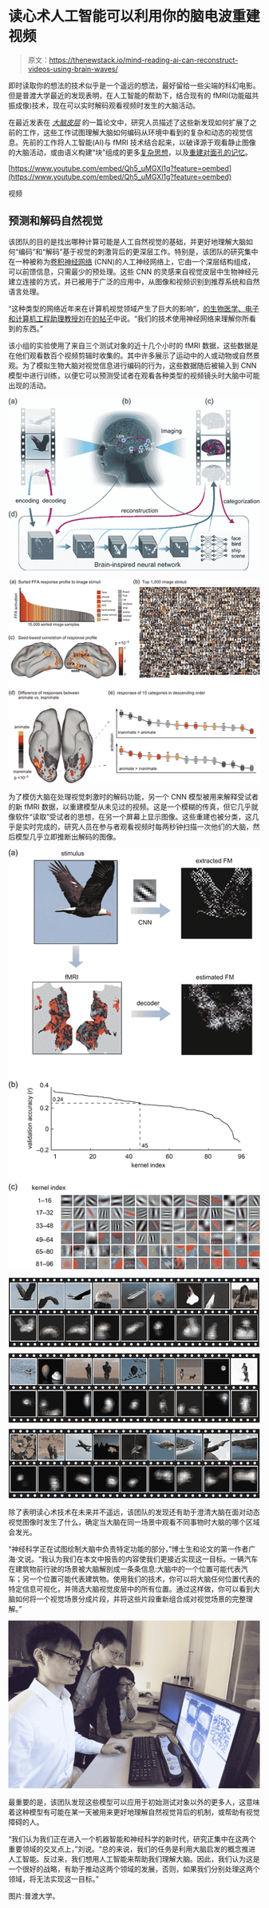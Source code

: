 # 读心术人工智能可以利用你的脑电波重建视频

> 原文：<https://thenewstack.io/mind-reading-ai-can-reconstruct-videos-using-brain-waves/>

即时读取你的想法的技术似乎是一个遥远的想法，最好留给一些尖端的科幻电影。但是普渡大学最近的发现表明，在人工智能的帮助下，结合现有的 fMRI(功能磁共振成像)技术，现在可以实时解码观看视频时发生的大脑活动。

在最近发表在 [*大脑皮层*](https://academic.oup.com/cercor/advance-article/doi/10.1093/cercor/bhx268/4560155) 的一篇论文中，研究人员描述了这些新发现如何扩展了之前的工作，这些工作试图理解大脑如何编码从环境中看到的复杂和动态的视觉信息。先前的工作将人工智能(AI)与 fMRI 技术结合起来，以破译源于观看静止图像的大脑活动，或由语义构建“块”组成的更多[复杂思想](https://thenewstack.io/mind-reading-technology-uses-machine-learning-decode-complex-thoughts/)，以及[重建对面孔的记忆](https://thenewstack.io/researchers-use-ai-read-reconstruct-memories/)。

[https://www.youtube.com/embed/Qh5_uMGXl1g?feature=oembed](https://www.youtube.com/embed/Qh5_uMGXl1g?feature=oembed)

视频

## 预测和解码自然视觉

该团队的目的是找出哪种计算可能是人工自然视觉的基础，并更好地理解大脑如何“编码”和“解码”基于视觉的刺激背后的更深层工作。特别是，该团队的研究集中在一种被称为[卷积神经网络](https://en.wikipedia.org/wiki/Convolutional_neural_network) (CNN)的人工神经网络上，它由一个深层结构组成，可以前馈信息，只需最少的预处理。这些 CNN 的灵感来自视觉皮层中生物神经元建立连接的方式，并已被用于广泛的应用中，从图像和视频识别到推荐系统和自然语言处理。

“这种类型的网络近年来在计算机视觉领域产生了巨大的影响”，[的生物医学、电子和计算机工程助理教授刘](https://engineering.purdue.edu/Engr/People/NewFaculty/New_Faculty_2013/Liu.html)在[的帖子](https://www.purdue.edu/newsroom/releases/2017/Q4/researchers-demonstrate-mind-reading-brain-decoding-tech-----.html)中说。“我们的技术使用神经网络来理解你所看到的东西。”

该小组的实验使用了来自三个测试对象的近十几个小时的 fMRI 数据，这些数据是在他们观看数百个视频剪辑时收集的。其中许多展示了运动中的人或动物或自然景观。为了模拟生物大脑对视觉信息进行编码的行为，这些数据随后被输入到 CNN 模型中进行训练，以便它可以预测受试者在观看各种类型的视频镜头时大脑中可能出现的活动。

![](img/aaebc74b126cde07feb70b0f4d3ca7bd.png)

![](img/74ae230c71fed8b5d83fc70dc09e684a.png)

为了模仿大脑在处理视觉刺激时的解码功能，另一个 CNN 模型被用来解释受试者的新 fMRI 数据，以重建模型从未见过的视频。这是一个模糊的传真，但它几乎就像软件“读取”受试者的思想，在另一个屏幕上显示图像。这些重建也被分类，这几乎是实时完成的，研究人员在参与者观看视频时每两秒钟扫描一次他们的大脑，然后模型几乎立即推断出解码的图像。

![](img/466f1636dd8404df2d53b4853b9a8606.png)

![](img/5a4485871082eb2e923c7ac364a769cb.png)

除了表明读心术技术在未来并不遥远，该团队的发现还有助于澄清大脑在面对动态视觉图像时发生了什么，确定当大脑在同一场景中观看不同事物时大脑的哪个区域会发光。

“神经科学正在试图绘制大脑中负责特定功能的部分，”博士生和论文的第一作者广海·文说。“我认为我们在本文中报告的内容使我们更接近实现这一目标。一辆汽车在建筑物前行驶的场景被大脑解剖成一条条信息:大脑中的一个位置可能代表汽车；另一个位置可能代表建筑物。使用我们的技术，你可以将大脑任何位置代表的特定信息可视化，并筛选大脑视觉皮层中的所有位置。通过这样做，你可以看到大脑如何将一个视觉场景分成片段，并将这些片段重新组合成对视觉场景的完整理解。”

![](img/b44e9685cd1dc659db726de10b4b95c4.png)

最重要的是，该团队发现这些模型可以应用于初始测试对象以外的更多人，这意味着这种模型有可能在某一天被用来更好地理解自然视觉背后的机制，或帮助有视觉障碍的人。

“我们认为我们正在进入一个机器智能和神经科学的新时代，研究正集中在这两个重要领域的交叉点上，”刘说。“总的来说，我们的任务是利用大脑启发的概念推进人工智能。反过来，我们想用人工智能来帮助我们理解大脑。因此，我们认为这是一个很好的战略，有助于推动这两个领域的发展，否则，如果我们分别处理这两个领域，将无法实现这一目标。”

图片:普渡大学。

<svg xmlns:xlink="http://www.w3.org/1999/xlink" viewBox="0 0 68 31" version="1.1"><title>Group</title> <desc>Created with Sketch.</desc></svg>